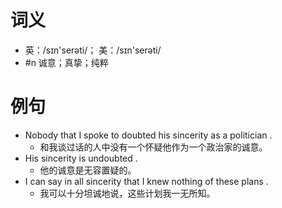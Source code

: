 # 词义
- 英：/sɪn'serəti/； 美：/sɪn'serəti/
- #n 诚意；真挚；纯粹
# 例句
- Nobody that I spoke to doubted his sincerity as a politician .
	- 和我谈过话的人中没有一个怀疑他作为一个政治家的诚意。
- His sincerity is undoubted .
	- 他的诚意是无容置疑的。
- I can say in all sincerity that I knew nothing of these plans .
	- 我可以十分坦诚地说，这些计划我一无所知。
